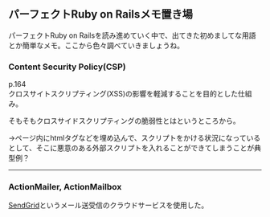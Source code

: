 ## パーフェクトRuby on Railsメモ置き場

パーフェクトRuby on Railsを読み進めていく中で、出てきた初めましてな用語とか簡単なメモ。ここから色々調べていきましょうね。

### Content Security Policy(CSP)

p.164<br>
クロスサイトスクリプティング(XSS)の影響を軽減することを目的とした仕組み。

そもそもクロスサイドスクリプティングの脆弱性とはというところから。

→ページ内にhtmlタグなどを埋め込んで、スクリプトをかける状況になっているとして、そこに悪意のある外部スクリプトを入れることができてしまうことが典型例？

---

### ActionMailer, ActionMailbox

[SendGrid](https://sendgrid.kke.co.jp/)というメール送受信のクラウドサービスを使用した。




